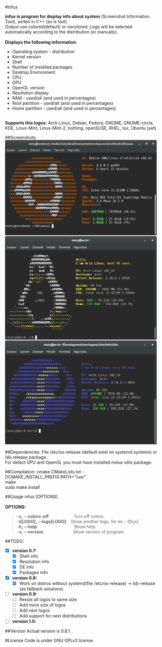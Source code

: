 #infux

**infux is program for display info about system** (Screenshot Information Tool), writen in C++ (so is fast). <br>
Output can colored(default) or nocolored. Logo will be selected automatically according to the distribution (or manually).<br><br>
**Displays the following information:**
- Operating system - distribution
- Kernel version
- Shell
- Number of installed packages
- Desktop Environment
- CPU
- GPU
- OpenGL version
- Resolution display
- RAM - used/all (and used in percentages)
- Root partition - used/all (and used in percentages)
- Home partition - used/all (and used in percentages)<br><br>

**Supports this logos:** Arch-Linux, Debian, Fedora, GNOME, GNOME-circle, KDE, Linux-Mint, Linux-Mint-2, nothing, openSUSE, RHEL, tux, Ubuntu (yet).<br>

##Screenshots:
<img src="https://raw.githubusercontent.com/petr-stety-stetka/infux/master/screenshots/screenshot-ubuntu-0.6.png" width="500px" /> 
<img src="https://raw.githubusercontent.com/petr-stety-stetka/infux/master/screenshots/screenshot-tux-0.5.png" width="500px" /> 
<img src="https://raw.githubusercontent.com/petr-stety-stetka/infux/master/screenshots/screenshot-fedora-0.5.png" width="500px" /> 

##Dependencies:
File /etc/os-release (default exist on systemd systems) or lsb-release package.<br>
For detect GPU and OpenGL you must have installed mesa-utils package.

##Compilation:
cmake CMakeLists.txt -DCMAKE_INSTALL_PREFIX:PATH="/usr" <br>
make <br>
sudo make install

##Usage
infux \[OPTIONS\] <br><br>
**OPTIONS:**<br>
>**-c, --colors-off** &nbsp;&nbsp;&nbsp;&nbsp;&nbsp;&nbsp;&nbsp;&nbsp;&nbsp;&nbsp;&nbsp;&nbsp;&nbsp;&nbsp;&nbsp;&nbsp;&nbsp;&nbsp;&nbsp;&nbsp;Turn off colors.<br>
>**-l[LOGO], --logo[LOGO]** &nbsp;&nbsp;&nbsp;Show another logo, for ex.: -l[tux]<br>
>**-h, --help** &nbsp;&nbsp;&nbsp;&nbsp;&nbsp;&nbsp;&nbsp;&nbsp;&nbsp;&nbsp;&nbsp;&nbsp;&nbsp;&nbsp;&nbsp;&nbsp;&nbsp;&nbsp;&nbsp;&nbsp;&nbsp;&nbsp;&nbsp;&nbsp;&nbsp;&nbsp;&nbsp;&nbsp;&nbsp;&nbsp;Show help.<br>
>**-v, --version** &nbsp;&nbsp;&nbsp;&nbsp;&nbsp;&nbsp;&nbsp;&nbsp;&nbsp;&nbsp;&nbsp;&nbsp;&nbsp;&nbsp;&nbsp;&nbsp;&nbsp;&nbsp;&nbsp;&nbsp;&nbsp;&nbsp;&nbsp;&nbsp;Show version of program.

##TODO:
- [x] **version 0.7:**<br>
  - [x] Shell info
  - [x] Resolution info
  - [x] DE info
  - [x] Packages info<br>

- [x] **version 0.8:**<br>
  - [x] Work on distros without systemd(file /etc/os-release) -> lsb-release (as fallback solutions)<br>

- [ ] **version 0.9:**<br>
  - [ ] Resize all logos to same size
  - [ ] Add more size of logos
  - [ ] Add next logos
  - [ ] Add support for next distributions
  
- [ ] **version 1.0:**<br>

##Version
Actual version is 0.8.1.

#License 
Code is under GNU GPLv3 license.
